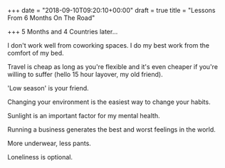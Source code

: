 +++
date = "2018-09-10T09:20:10+00:00"
draft = true
title = "Lessons From 6 Months On The Road"

+++
5 Months and 4 Countries later...

I don't work well from coworking spaces. I do my best work from the comfort of my bed.

Travel is cheap as long as you're flexible and it's even cheaper if you're willing to suffer (hello 15 hour layover, my old friend).

'Low season' is your friend.

Changing your environment is the easiest way to change your habits.

Sunlight is an important factor for my mental health.

Running a business generates the best and worst feelings in the world.

More underwear, less pants.

Loneliness is optional.